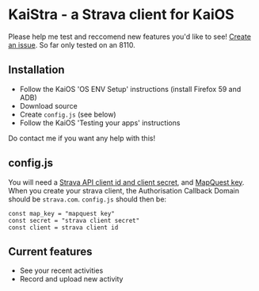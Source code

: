 # KaiStra - a Strava client for KaiOS

Please help me test and reccomend new features you'd like to see! [Create an issue](https://github.com/UltrasonicNXT/KaiStra/issues/new). So far only tested on an 8110.

## Installation
 - Follow the KaiOS 'OS ENV Setup' instructions (install Firefox 59 and ADB)
 - Download source
 - Create `config.js` (see below) 
 - Follow the KaiOS 'Testing your apps' instructions

Do contact me if you want any help with this!

## config.js
You will need a [Strava API client id and client secret](https://www.strava.com/settings/api), and [MapQuest key](https://developer.mapquest.com/user/me/apps). When you create your strava client, the Authorisation Callback Domain should be `strava.com`. `config.js` should then be:
```
const map_key = "mapquest key"
const secret = "strava client secret"
const client = strava client id
```

## Current features
 - See your recent activities
 - Record and upload new activity